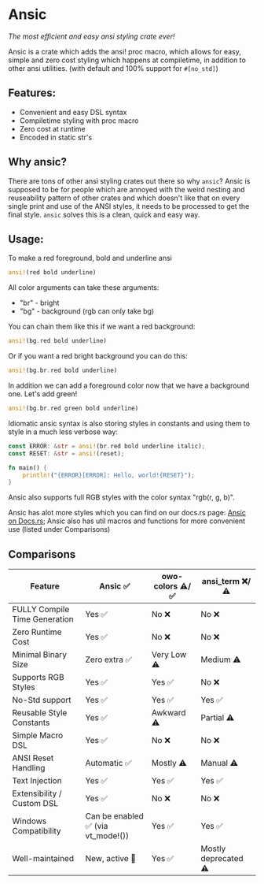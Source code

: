 # Ansic
*The most efficient and easy ansi styling crate ever!*

Ansic is a crate which adds the ansi! proc macro, which allows for easy, simple and zero cost styling which happens at compiletime, in addition to other ansi utilities. (with default and 100% support for `#[no_std]`)

## Features:
- Convenient and easy DSL syntax
- Compiletime styling with proc macro
- Zero cost at runtime
- Encoded in static str's

## Why ansic?
There are tons of other ansi styling crates out there so why `ansic`?
Ansic is supposed to be for people which are annoyed with the weird nesting and reuseability pattern of other crates and
which doesn't like that on every single print and use of the ANSI styles, it needs to be processed to get the final style.
`ansic` solves this is a clean, quick and easy way.

## Usage:
To make a red foreground, bold and underline ansi
```rust
ansi!(red bold underline)
```

All color arguments can take these arguments:
- "br" - bright
- "bg" - background
(rgb can only take bg)

You can chain them like this if we want a red background:

```rust
ansi!(bg.red bold underline)
```

Or if you want a red bright background you can do this:
```rust
ansi!(bg.br.red bold underline)
```

In addition we can add a foreground color now that we have a background one. Let's add green!
```rust
ansi!(bg.br.red green bold underline)
```

Idiomatic ansic syntax is also storing styles in constants and using them to style in a much less verbose way:

```rust
const ERROR: &str = ansi!(br.red bold underline italic);
const RESET: &str = ansi!(reset);

fn main() {
    println!("{ERROR}[ERROR]: Hello, world!{RESET}");
}
```

Ansic also supports full RGB styles with the color syntax "rgb(r, g, b)".

Ansic has alot more styles which you can find on our docs.rs page: [Ansic on Docs.rs](https://docs.rs/ansic);
Ansic also has util macros and functions for more convenient use (listed under Comparisons)

## Comparisons

| Feature                     | Ansic ✅           | owo-colors ⚠️/✅     | ansi_term ❌/⚠️      |
|-----------------------------|--------------------|------------------------|------------------------|
| FULLY Compile Time Generation | Yes ✅          | No ❌                 | No ❌                 |
| Zero Runtime Cost           | Yes ✅             | No ❌                | No ❌                |
| Minimal Binary Size         | Zero extra ✅         | Very Low ⚠️               | Medium ⚠️            |
| Supports RGB Styles         | Yes ✅             | Yes ✅               | No ❌                |
| No-Std support              | Yes ✅             | Yes ✅               | Yes ✅               |
| Reusable Style Constants    | Yes ✅             | Awkward ⚠️          | Partial ⚠️           |
| Simple Macro DSL            | Yes ✅             | No ❌                | No ❌                |
| ANSI Reset Handling         | Automatic ✅       | Mostly ⚠️           | Manual ⚠️            |
| Text Injection              | Yes ✅             | Yes ✅               | Yes ✅               |
| Extensibility / Custom DSL  | Yes ✅             | No ❌                | No ❌                |
| Windows Compatibility       | Can be enabled ✅ (via vt_mode!()) | Yes ✅               | Yes ✅               |
| Well-maintained             | New, active 🚧    | Yes ✅               | Mostly deprecated ⚠️ |
